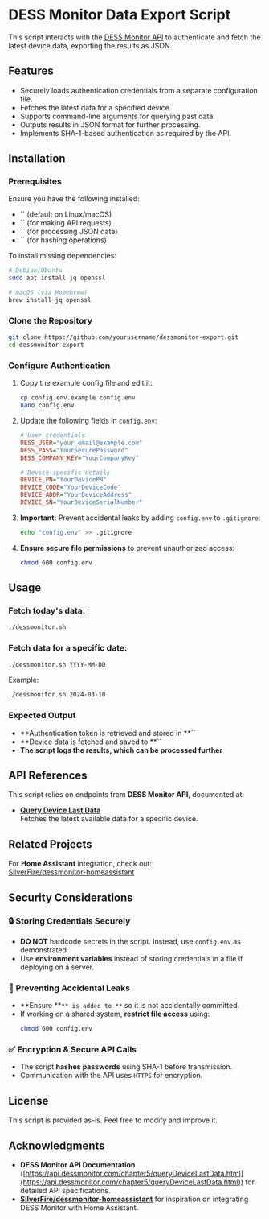 # DESS Monitor Data Export Script

This script interacts with the [DESS Monitor API](https://api.dessmonitor.com/chapter5/queryDeviceLastData.html) to authenticate and fetch the latest device data, exporting the results as JSON.

## Features

- Securely loads authentication credentials from a separate configuration file.
- Fetches the latest data for a specified device.
- Supports command-line arguments for querying past data.
- Outputs results in JSON format for further processing.
- Implements SHA-1-based authentication as required by the API.

## Installation

### Prerequisites

Ensure you have the following installed:

- `` (default on Linux/macOS)
- `` (for making API requests)
- `` (for processing JSON data)
- `` (for hashing operations)

To install missing dependencies:

```sh
# Debian/Ubuntu
sudo apt install jq openssl

# macOS (via Homebrew)
brew install jq openssl
```

### Clone the Repository

```sh
git clone https://github.com/yourusername/dessmonitor-export.git
cd dessmonitor-export
```

### Configure Authentication

1. Copy the example config file and edit it:

   ```sh
   cp config.env.example config.env
   nano config.env
   ```

2. Update the following fields in `config.env`:

   ```ini
   # User credentials
   DESS_USER="your_email@example.com"
   DESS_PASS="YourSecurePassword"
   DESS_COMPANY_KEY="YourCompanyKey"

   # Device-specific details
   DEVICE_PN="YourDevicePN"
   DEVICE_CODE="YourDeviceCode"
   DEVICE_ADDR="YourDeviceAddress"
   DEVICE_SN="YourDeviceSerialNumber"
   ```

3. **Important:** Prevent accidental leaks by adding `config.env` to `.gitignore`:

   ```sh
   echo "config.env" >> .gitignore
   ```

4. **Ensure secure file permissions** to prevent unauthorized access:

   ```sh
   chmod 600 config.env
   ```

## Usage

### Fetch today's data:

```sh
./dessmonitor.sh
```

### Fetch data for a specific date:

```sh
./dessmonitor.sh YYYY-MM-DD
```

Example:

```sh
./dessmonitor.sh 2024-03-10
```

### Expected Output

- **Authentication token is retrieved and stored in **``
- **Device data is fetched and saved to **``
- **The script logs the results, which can be processed further**

## API References

This script relies on endpoints from **DESS Monitor API**, documented at:

- [**Query Device Last Data**](https://api.dessmonitor.com/chapter5/queryDeviceLastData.html)\
  Fetches the latest available data for a specific device.

## Related Projects

For **Home Assistant** integration, check out:\
[SilverFire/dessmonitor-homeassistant](https://github.com/SilverFire/dessmonitor-homeassistant)

## Security Considerations

### 🔒 **Storing Credentials Securely**

- **DO NOT** hardcode secrets in the script. Instead, use `config.env` as demonstrated.
- Use **environment variables** instead of storing credentials in a file if deploying on a server.

### 🚫 **Preventing Accidental Leaks**

- **Ensure **``** is added to **`` so it is not accidentally committed.
- If working on a shared system, **restrict file access** using:
  ```sh
  chmod 600 config.env
  ```

### ✅ **Encryption & Secure API Calls**

- The script **hashes passwords** using SHA-1 before transmission.
- Communication with the API uses `HTTPS` for encryption.

## License

This script is provided as-is. Feel free to modify and improve it.

## Acknowledgments

- **DESS Monitor API Documentation** ([https://api.dessmonitor.com/chapter5/queryDeviceLastData.html](https://api.dessmonitor.com/chapter5/queryDeviceLastData.html)) for detailed API specifications.
- [**SilverFire/dessmonitor-homeassistant**](https://github.com/SilverFire/dessmonitor-homeassistant) for inspiration on integrating DESS Monitor with Home Assistant.


